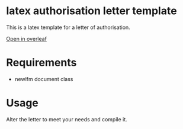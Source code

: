 latex authorisation letter template
===================================

This is a latex template for a letter of authorisation.

[Open in overleaf](https://www.overleaf.com/docs?snip_uri=https://raw.githubusercontent.com/danielchatfield/latex-authorisation-letter/master/letter.tex&splash=none)

# Requirements

 - newlfm document class

# Usage

Alter the letter to meet your needs and compile it.
